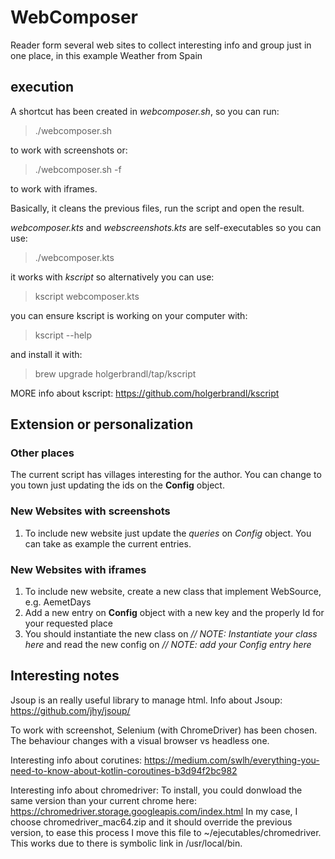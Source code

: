 # WebComposer

Reader form several web sites to collect interesting info and group just in one place, in this example Weather from Spain

## execution
A shortcut has been created in *webcomposer.sh*, so you can run:
> ./webcomposer.sh

to work with screenshots or:
> ./webcomposer.sh -f

to work with iframes.

Basically, it cleans the previous files, run the script and open the result.

*webcomposer.kts* and *webscreenshots.kts* are self-executables so you can use:
> ./webcomposer.kts

it works with *kscript* so alternatively you can use:
> kscript webcomposer.kts

you can ensure kscript is working on your computer with:
> kscript --help

and install it with:
> brew upgrade holgerbrandl/tap/kscript

MORE info about kscript: https://github.com/holgerbrandl/kscript

## Extension or personalization
### Other places
The current script has villages interesting for the author. You can change to you town just updating the ids on the **Config** object.

### New Websites with screenshots
1. To include new website just update the *queries* on *Config* object. You can take as example the current entries.


### New Websites with iframes
1. To include new website, create a new class that implement WebSource, e.g. AemetDays
2. Add a new entry on **Config** object with a new key and the properly Id for your requested place
3. You should instantiate the new class on *// NOTE: Instantiate your class here* and read the new config on *// NOTE: add your Config entry here*

## Interesting notes
Jsoup is an really useful library to manage html. Info about Jsoup: https://github.com/jhy/jsoup/

To work with screenshot, Selenium (with ChromeDriver) has been chosen. The behaviour changes with a visual browser vs headless one.

Interesting info about corutines:
https://medium.com/swlh/everything-you-need-to-know-about-kotlin-coroutines-b3d94f2bc982

Interesting info about chromedriver:
To install, you could donwload the same version than your current chrome here: https://chromedriver.storage.googleapis.com/index.html
In my case, I choose chromedriver_mac64.zip and it should override the previous version, to ease this process I move this file to ~/ejecutables/chromedriver.
This works due to there is symbolic link in /usr/local/bin.